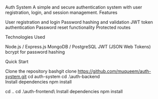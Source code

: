 Auth System
A simple and secure authentication system with user registration, login, and session management.
Features

User registration and login
Password hashing and validation
JWT token authentication
Password reset functionality
Protected routes

Technologies Used

Node.js / Express.js
MongoDB / PostgreSQL
JWT (JSON Web Tokens)
bcrypt for password hashing

Quick Start

Clone the repository
bashgit clone https://github.com/muqueem/auth-system.git
cd auth-system
cd .\auth-backend\
Install dependencies
npm install

cd ..
cd .\auth-frontend\ 
Install dependencies
npm install
